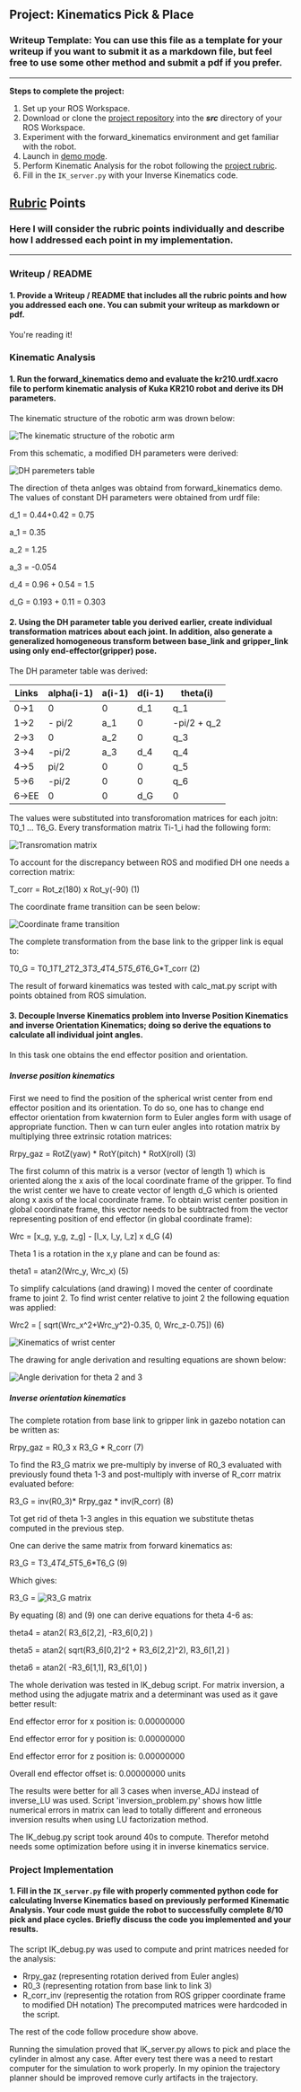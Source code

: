 ## Project: Kinematics Pick & Place
### Writeup Template: You can use this file as a template for your writeup if you want to submit it as a markdown file, but feel free to use some other method and submit a pdf if you prefer.

---


**Steps to complete the project:**  


1. Set up your ROS Workspace.
2. Download or clone the [project repository](https://github.com/udacity/RoboND-Kinematics-Project) into the ***src*** directory of your ROS Workspace.  
3. Experiment with the forward_kinematics environment and get familiar with the robot.
4. Launch in [demo mode](https://classroom.udacity.com/nanodegrees/nd209/parts/7b2fd2d7-e181-401e-977a-6158c77bf816/modules/8855de3f-2897-46c3-a805-628b5ecf045b/lessons/91d017b1-4493-4522-ad52-04a74a01094c/concepts/ae64bb91-e8c4-44c9-adbe-798e8f688193).
5. Perform Kinematic Analysis for the robot following the [project rubric](https://review.udacity.com/#!/rubrics/972/view).
6. Fill in the `IK_server.py` with your Inverse Kinematics code.


[//]: # (Image References)

[im1]: ./misc_images/img1
[im2]: ./misc_images/img2
[im3]: ./misc_images/img3
[im4]: ./misc_images/img4
[im5]: ./misc_images/img5
[im6]: ./misc_images/img6
[im7]: ./misc_images/img7
[im8]: ./misc_images/img8

## [Rubric](https://review.udacity.com/#!/rubrics/972/view) Points
### Here I will consider the rubric points individually and describe how I addressed each point in my implementation.  

---
### Writeup / README

#### 1. Provide a Writeup / README that includes all the rubric points and how you addressed each one.  You can submit your writeup as markdown or pdf.  

You're reading it!

### Kinematic Analysis
#### 1. Run the forward_kinematics demo and evaluate the kr210.urdf.xacro file to perform kinematic analysis of Kuka KR210 robot and derive its DH parameters.

The kinematic structure of the robotic arm was drown below:

![The kinematic structure of the robotic arm][im1]

From this schematic, a modified DH parameters were derived:

![DH paremeters table][im2]

The direction of theta anlges was obtaind from forward_kinematics demo. The values of constant DH parameters were obtained from urdf file:

d_1 = 0.44+0.42 = 0.75

a_1 = 0.35

a_2 = 1.25

a_3 = -0.054

d_4 = 0.96 + 0.54 = 1.5

d_G = 0.193 + 0.11 = 0.303



#### 2. Using the DH parameter table you derived earlier, create individual transformation matrices about each joint. In addition, also generate a generalized homogeneous transform between base_link and gripper_link using only end-effector(gripper) pose.
The DH parameter table was derived:

Links | alpha(i-1) | a(i-1) | d(i-1) | theta(i)
--- | --- | --- | --- | ---
0->1 | 0 | 0 | d_1 | q_1
1->2 | - pi/2 | a_1 | 0 | -pi/2 + q_2
2->3 | 0 | a_2 | 0 | q_3
3->4 |  -pi/2 | a_3 | d_4 | q_4
4->5 | pi/2 | 0 | 0 | q_5
5->6 | -pi/2 | 0 | 0 | q_6
6->EE | 0 | 0 | d_G | 0

The values were substituted into transforomation matrices for each joitn: T0_1 ... T6_G. Every transformation matrix Ti-1_i had the following form:

![Transromation matrix][im3]

To account for the discrepancy between ROS and modified DH one needs a correction matrix:

T_corr = Rot_z(180) x Rot_y(-90)          (1)

The coordinate frame transition can be seen below:

![Coordinate frame transition][im7]

The complete transformation from the base link to the gripper link is equal to:

T0_G = T0_1*T1_2*T2_3*T3_4*T4_5*T5_6*T6_G*T_corr          (2)

The result of forward kinematics was tested with calc_mat.py script with points obtained from ROS simulation.

#### 3. Decouple Inverse Kinematics problem into Inverse Position Kinematics and inverse Orientation Kinematics; doing so derive the equations to calculate all individual joint angles.
In this task one obtains the end effector position and orientation.

##### Inverse position kinematics
First we need to find the position of the spherical wrist center from end effector position and its orientation. To do so, one has to change end effector orientation from kwaternion form to Euler angles form with usage of appropriate function. Then w can turn euler angles into rotation matrix by multiplying three extrinsic rotation matrices:

Rrpy_gaz = RotZ(yaw) * RotY(pitch) * RotX(roll)         (3)

The first column of this matrix is a versor (vector of length 1) which is oriented along the x axis of the local coordinate frame of the gripper. To find the wrist center we have to create vector of length d_G which is oriented along x axis of the local coordinate frame. To obtain wrist center position in global coordinate frame, this vector needs to be subtracted from the vector representing position of end effector (in global coordinate frame):

Wrc = [x_g, y_g, z_g] - [l_x, l_y, l_z] x d_G         (4)

Theta 1 is a rotation in the x,y plane and can be found as:

theta1 = atan2(Wrc_y, Wrc_x)          (5)

To simplify calculations (and drawing) I moved the center of coordinate frame to joint 2. To find wrist center relative to joint 2 the following equation was applied:

Wrc2 =  [ sqrt(Wrc_x^2+Wrc_y^2)-0.35,    0,     Wrc_z-0.75])          (6)

![Kinematics of wrist center][im5]

The drawing for angle derivation and resulting equations are shown below:

![Angle derivation for theta 2 and 3][im6]

##### Inverse orientation kinematics

The complete rotation from base link to gripper link in gazebo notation can be written as:

Rrpy_gaz = R0_3 x R3_G * R_corr          (7)

To find the R3_G matrix we pre-multiply by inverse of R0_3 evaluated with previously found theta 1-3 and post-multiply with inverse of R_corr matrix evaluated before:

R3_G = inv(R0_3)* Rrpy_gaz * inv(R_corr)          (8)

Tot get rid of theta 1-3 angles in this equation we substitute thetas computed in the previous step.

One can derive the same matrix from forward kinematics as:

R3_G = T3_4*T4_5*T5_6*T6_G          (9)

Which gives:

R3_G =
![R3_G matrix][im8]

By equating (8) and (9) one can derive equations for theta 4-6 as:

theta4 = atan2( R3_6[2,2], -R3_6[0,2] )

theta5 = atan2( sqrt(R3_6[0,2]^2 + R3_6[2,2]^2), R3_6[1,2] )

theta6 = atan2( -R3_6[1,1], R3_6[1,0] )


The whole derivation was tested in IK_debug script.
For matrix inversion, a method using the adjugate matrix and a determinant was used as it gave better result:

End effector error for x position is: 0.00000000

End effector error for y position is: 0.00000000

End effector error for z position is: 0.00000000

Overall end effector offset is: 0.00000000 units

The results were better for all 3 cases when inverse_ADJ instead of inverse_LU was used. Script 'inversion_problem.py' shows how little numerical errors in matrix can lead to totally different and erroneous inversion results when using LU factorization method.  

The IK_debug.py script took around 40s to compute. Therefor metohd needs some optimization before using it in inverse kinematics service.

### Project Implementation

#### 1. Fill in the `IK_server.py` file with properly commented python code for calculating Inverse Kinematics based on previously performed Kinematic Analysis. Your code must guide the robot to successfully complete 8/10 pick and place cycles. Briefly discuss the code you implemented and your results.

The script IK_debug.py was used to compute and print matrices needed for the analysis:
- Rrpy_gaz (representing rotation derived from Euler angles)
- R0_3 (representing rotation from base link to link 3)
- R_corr_inv (representig the rotation from ROS gripper coordinate frame to modified DH notation)
The precomputed matrices were hardcoded in the script.

The rest of the code follow procedure show above.

Running the simulation proved that IK_server.py allows to pick and place the cylinder in almost any case. After every test there was a need to restart computer for the simulation to work properly. In my opinion the trajectory planner should be improved remove curly artifacts in the trajectory.
